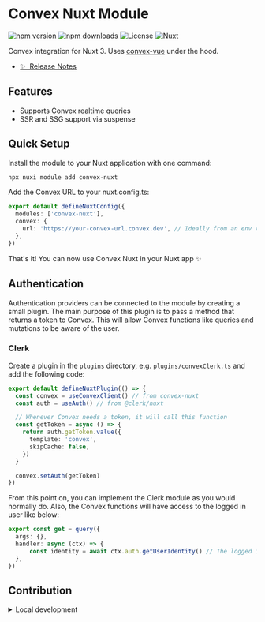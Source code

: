 <!--
Get your module up and running quickly.

Find and replace all on all files (CMD+SHIFT+F):
- Name: My Module
- Package name: convex-nuxt
- Description: My new Nuxt module
-->

# Convex Nuxt Module

[![npm version][npm-version-src]][npm-version-href]
[![npm downloads][npm-downloads-src]][npm-downloads-href]
[![License][license-src]][license-href]
[![Nuxt][nuxt-src]][nuxt-href]

Convex integration for Nuxt 3. Uses [convex-vue](https://github.com/chris-visser/convex-vue) under the hood.

- [✨ &nbsp;Release Notes](/CHANGELOG.md)

## Features

- Supports Convex realtime queries
- SSR and SSG support via suspense

## Quick Setup

Install the module to your Nuxt application with one command:

```bash
npx nuxi module add convex-nuxt
```

Add the Convex URL to your nuxt.config.ts:

```ts
export default defineNuxtConfig({
  modules: ['convex-nuxt'],
  convex: {
    url: 'https://your-convex-url.convex.dev', // Ideally from an env variable
  },
})
```

That's it! You can now use Convex Nuxt in your Nuxt app ✨

## Authentication

Authentication providers can be connected to the module by creating a small plugin. The main purpose of this 
plugin is to pass a method that returns a token to Convex. This will allow Convex functions like queries and mutations
 to be aware of the user.

### Clerk

Create a plugin in the `plugins` directory, e.g. `plugins/convexClerk.ts` and add the following code:

```ts
export default defineNuxtPlugin(() => {
  const convex = useConvexClient() // from convex-nuxt
  const auth = useAuth() // from @clerk/nuxt

  // Whenever Convex needs a token, it will call this function
  const getToken = async () => {
    return auth.getToken.value({
      template: 'convex',
      skipCache: false,
    })
  }

  convex.setAuth(getToken)
})
```

From this point on, you can implement the Clerk module as you would normally do. Also, the Convex functions 
will have access to the logged in user like below:

```ts
export const get = query({
  args: {},
  handler: async (ctx) => {
      const identity = await ctx.auth.getUserIdentity() // The logged in user from Clerk
  },
})
```


## Contribution

<details>
  <summary>Local development</summary>
  
  ```bash
  # Install dependencies
  bun install
  
  # Generate type stubs
  bun run dev:prepare
  
  # Develop with the playground
  bun run dev
  
  # Build the playground
  bun run dev:build
  
  # Run ESLint
  bun run lint
  
  # Run Vitest
  bun run test
  bun run test:watch
  
  # Release new version
  bun run release
  ```

</details>


<!-- Badges -->
[npm-version-src]: https://img.shields.io/npm/v/convex-nuxt/latest.svg?style=flat&colorA=020420&colorB=00DC82
[npm-version-href]: https://npmjs.com/package/convex-nuxt

[npm-downloads-src]: https://img.shields.io/npm/dm/convex-nuxt.svg?style=flat&colorA=020420&colorB=00DC82
[npm-downloads-href]: https://npm.chart.dev/convex-nuxt

[license-src]: https://img.shields.io/npm/l/convex-nuxt.svg?style=flat&colorA=020420&colorB=00DC82
[license-href]: https://npmjs.com/package/convex-nuxt

[nuxt-src]: https://img.shields.io/badge/Nuxt-020420?logo=nuxt.js
[nuxt-href]: https://nuxt.com
